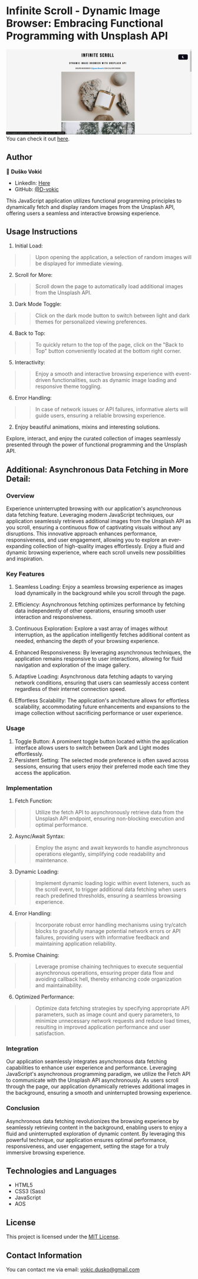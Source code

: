

# Infinite Scroll - Dynamic Image Browser: Embracing Functional Programming with Unsplash API

![Infinite Scroll Preview](screenshot.png)
You can check it out [here](https://d-vokic.github.io/Infinite-Scroll-with-Unsplash-Api/).

## Author

👤 **Duško Vokić**

* LinkedIn: [Here](https://linkedin.com/in/duško-vokić-0337a2106)
* GitHub: [@D-vokic](https://github.com/D-vokic)

This JavaScript application utilizes functional programming principles to dynamically fetch and display random images from the Unsplash API, offering users a seamless and interactive browsing experience.

## Usage Instructions

1. Initial Load:
>> Upon opening the application, a selection of random images will be displayed for immediate viewing.
2. Scroll for More:
>> Scroll down the page to automatically load additional images from the Unsplash API.
3. Dark Mode Toggle:
>> Click on the dark mode button to switch between light and dark themes for personalized viewing preferences.
4. Back to Top:
>> To quickly return to the top of the page, click on the "Back to Top" button conveniently located at the bottom right corner.
5. Interactivity:
>> Enjoy a smooth and interactive browsing experience with event-driven functionalities, such as dynamic image loading and responsive theme toggling.
6. Error Handling:
>> In case of network issues or API failures, informative alerts will guide users, ensuring a reliable browsing experience.
2. Enjoy beautiful animations, mixins and interesting solutions.

Explore, interact, and enjoy the curated collection of images seamlessly presented through the power of functional programming and the Unsplash API.

## Additional: Asynchronous Data Fetching in More Detail:

### Overview
Experience uninterrupted browsing with our application's asynchronous data fetching feature. Leveraging modern JavaScript techniques, our application seamlessly retrieves additional images from the Unsplash API as you scroll, ensuring a continuous flow of captivating visuals without any disruptions. This innovative approach enhances performance, responsiveness, and user engagement, allowing you to explore an ever-expanding collection of high-quality images effortlessly. Enjoy a fluid and dynamic browsing experience, where each scroll unveils new possibilities and inspiration.

### Key Features

1. Seamless Loading: Enjoy a seamless browsing experience as images load dynamically in the background while you scroll through the page.

2. Efficiency: Asynchronous fetching optimizes performance by fetching data independently of other operations, ensuring smooth user interaction and responsiveness.

3. Continuous Exploration: Explore a vast array of images without interruption, as the application intelligently fetches additional content as needed, enhancing the depth of your browsing experience.

4. Enhanced Responsiveness: By leveraging asynchronous techniques, the application remains responsive to user interactions, allowing for fluid navigation and exploration of the image gallery.

5. Adaptive Loading: Asynchronous data fetching adapts to varying network conditions, ensuring that users can seamlessly access content regardless of their internet connection speed.

6. Effortless Scalability: The application's architecture allows for effortless scalability, accommodating future enhancements and expansions to the image collection without sacrificing performance or user experience.

### Usage

1. Toggle Button: A prominent toggle button located within the application interface allows users to switch between Dark and Light modes effortlessly.
2. Persistent Setting: The selected mode preference is often saved across sessions, ensuring that users enjoy their preferred mode each time they access the application.


### Implementation
1. Fetch Function:
>> Utilize the fetch API to asynchronously retrieve data from the Unsplash API endpoint, ensuring non-blocking execution and optimal performance.
2. Async/Await Syntax:
>> Employ the async and await keywords to handle asynchronous operations elegantly, simplifying code readability and maintenance.
3. Dynamic Loading:
>> Implement dynamic loading logic within event listeners, such as the scroll event, to trigger additional data fetching when users reach predefined thresholds, ensuring a seamless browsing experience.
4. Error Handling:
>> Incorporate robust error handling mechanisms using try/catch blocks to gracefully manage potential network errors or API failures, providing users with informative feedback and maintaining application reliability.
5. Promise Chaining:
>> Leverage promise chaining techniques to execute sequential asynchronous operations, ensuring proper data flow and avoiding callback hell, thereby enhancing code organization and maintainability.
6. Optimized Performance:
>> Optimize data fetching strategies by specifying appropriate API parameters, such as image count and query parameters, to minimize unnecessary network requests and reduce load times, resulting in improved application performance and user satisfaction.

### Integration
Our application seamlessly integrates asynchronous data fetching capabilities to enhance user experience and performance. Leveraging JavaScript's asynchronous programming paradigm, we utilize the Fetch API to communicate with the Unsplash API asynchronously. As users scroll through the page, our application dynamically retrieves additional images in the background, ensuring a smooth and uninterrupted browsing experience. 

### Conclusion
Asynchronous data fetching revolutionizes the browsing experience by seamlessly retrieving content in the background, enabling users to enjoy a fluid and uninterrupted exploration of dynamic content. By leveraging this powerful technique, our application ensures optimal performance, responsiveness, and user engagement, setting the stage for a truly immersive browsing experience.

## Technologies and Languages

- HTML5
- CSS3 (Sass)
- JavaScript
- AOS

## License

This project is licensed under the [MIT License](https://www.mit.edu/~amini/LICENSE.md).

## Contact Information

You can contact me via email: vokic.dusko@gmail.com
